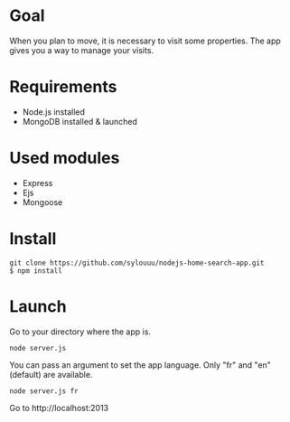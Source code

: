 # Goal

When you plan to move, it is necessary to visit some properties. The app gives you a way to manage your visits.

# Requirements

* Node.js installed
* MongoDB installed & launched

# Used modules

* Express
* Ejs
* Mongoose

# Install

	git clone https://github.com/sylouuu/nodejs-home-search-app.git
	$ npm install

# Launch

Go to your directory where the app is.

	node server.js

You can pass an argument to set the app language. Only "fr" and "en" (default) are available.

	node server.js fr

Go to http://localhost:2013

